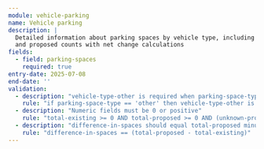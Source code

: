 ```yaml
---
module: vehicle-parking
name: Vehicle parking
description: |
  Detailed information about parking spaces by vehicle type, including existing 
  and proposed counts with net change calculations
fields:
  - field: parking-spaces
    required: true
entry-date: 2025-07-08
end-date: ''
validation:
  - description: "vehicle-type-other is required when parking-space-type is 'other'"
    rule: "if parking-space-type == 'other' then vehicle-type-other is required"
  - description: "Numeric fields must be 0 or positive"
    rule: "total-existing >= 0 AND total-proposed >= 0 AND (unknown-proposed is empty OR unknown-proposed >= 0)"
  - description: "difference-in-spaces should equal total-proposed minus total-existing"
    rule: "difference-in-spaces == (total-proposed - total-existing)"
---
```

